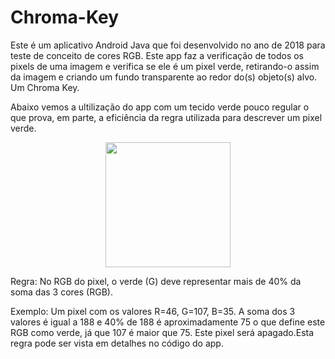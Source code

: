 # Chroma-Key

Este é um aplicativo Android Java que foi desenvolvido no ano de 2018 para teste de conceito de cores RGB. Este app faz a verificação de todos os pixels de uma imagem e verifica se ele é um pixel verde, retirando-o assim da imagem e criando um fundo transparente ao redor do(s) objeto(s) alvo. Um Chroma Key. 

Abaixo vemos a ultilização do app com um tecido verde pouco regular o que prova, em parte, a eficiência da regra utilizada para descrever um pixel verde. 

<p align="center">
  <img width="200" src="app/src/to_readmi/app.gif">
</p>

Regra: No RGB do pixel, o verde (G) deve representar mais de 40% da soma das 3 cores (RGB).

Exemplo: 
Um pixel com os valores R=46, G=107, B=35. A soma dos 3 valores é igual a 188 e 40% de 188 é aproximadamente 75 o que define este RGB como verde, já que 107 é maior que 75. Este pixel será apagado.Esta regra pode ser vista em detalhes no código do app.


